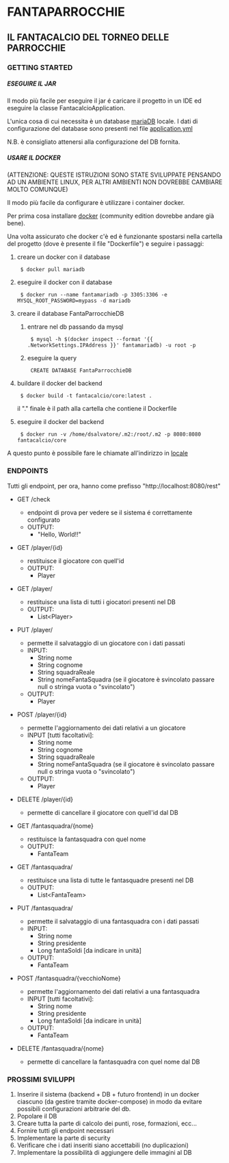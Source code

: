 # **FANTAPARROCCHIE**

## **IL FANTACALCIO DEL TORNEO DELLE PARROCCHIE**

### GETTING STARTED

##### ESEGUIRE IL JAR

Il modo più facile per eseguire il jar é caricare il progetto in un IDE ed eseguire la  classe FantacalcioApplication.

L'unica cosa di cui necessita è un database [mariaDB](https://mariadb.com/downloads) locale. I dati di configurazione 
del database sono presenti nel file 
[application.yml](https://github.com/atifovac/FantaParrocchie/blob/master/src/main/resources/application.yml)
 
N.B. è consigliato attenersi alla configurazione del DB fornita.

##### USARE IL DOCKER

(ATTENZIONE: QUESTE ISTRUZIONI SONO STATE SVILUPPATE PENSANDO AD UN AMBIENTE LINUX, PER ALTRI AMBIENTI NON DOVREBBE 
CAMBIARE MOLTO COMUNQUE)

Il modo più facile da configurare è utilizzare i container docker.

Per prima cosa installare [docker](https://docs.docker.com/engine/installation/) (community edition dovrebbe andare già 
bene).

Una volta assicurato che docker c'è ed è funzionante spostarsi nella cartella del progetto (dove è presente il file 
"Dockerfile") e seguire i passaggi:

1. creare un docker con il database

        $ docker pull mariadb
1. eseguire il docker con il database

        $ docker run --name fantamariadb -p 3305:3306 -e MYSQL_ROOT_PASSWORD=mypass -d mariadb
1. creare il database FantaParrocchieDB

    1. entrare nel db passando da mysql
        
            $ mysql -h $(docker inspect --format '{{ .NetworkSettings.IPAddress }}' fantamariadb) -u root -p
            
    1. eseguire la query
            
            CREATE DATABASE FantaParrocchieDB

1. buildare il docker del backend

        $ docker build -t fantacalcio/core:latest .
    il "." finale è il path alla cartella che contiene il Dockerfile
1. eseguire il docker del backend
        
        $ docker run -v /home/dsalvatore/.m2:/root/.m2 -p 8080:8080 fantacalcio/core

A questo punto è possibile fare le chiamate all'indirizzo in [locale](http://localhost:8080)
 
### ENDPOINTS

Tutti gli endpoint, per ora, hanno come prefisso "http://localhost:8080/rest"

* GET /check
    * endpoint di prova per vedere se il sistema é correttamente configurato
    * OUTPUT:
        * "Hello, World!!"


* GET /player/{id}
    * restituisce il giocatore con quell'id
    * OUTPUT:
        * Player
* GET /player/
    * restituisce una lista di tutti i giocatori presenti nel DB
    * OUTPUT:
        * List\<Player>
* PUT /player/
    * permette il salvataggio di un giocatore con i dati passati
    * INPUT:
        * String nome
        * String cognome
        * String squadraReale
        * String nomeFantaSquadra (se il giocatore è svincolato passare null o stringa vuota o "svincolato")
    * OUTPUT:
        * Player
* POST /player/{id}
    * permette l'aggiornamento dei dati relativi a un giocatore
    * INPUT \[tutti facoltativi\]:
        * String nome
        * String cognome
        * String squadraReale
        * String nomeFantaSquadra (se il giocatore è svincolato passare null o stringa vuota o "svincolato")
    * OUTPUT:
        * Player
* DELETE /player/{id}
    * permette di cancellare il giocatore con quell'id dal DB
    
    
* GET /fantasquadra/{nome}
    * restituisce la fantasquadra con quel nome
    * OUTPUT:
        * FantaTeam
* GET /fantasquadra/
    * restituisce una lista di tutte le fantasquadre presenti nel DB
    * OUTPUT:
        * List\<FantaTeam>
* PUT /fantasquadra/
    * permette il salvataggio di una fantasquadra con i dati passati
    * INPUT:
        * String nome
        * String presidente
        * Long fantaSoldi \[da indicare in unità]
    * OUTPUT:
        * FantaTeam
* POST /fantasquadra/{vecchioNome}
    * permette l'aggiornamento dei dati relativi a  una fantasquadra
    * INPUT \[tutti facoltativi\]:
        * String nome
        * String presidente
        * Long fantaSoldi \[da indicare in unità]
    * OUTPUT:
        * FantaTeam
* DELETE /fantasquadra/{nome}
    * permette di cancellare la fantasquadra con quel nome dal DB

### PROSSIMI SVILUPPI
1. Inserire il sistema (backend + DB + futuro frontend) in un docker ciascuno (da gestire tramite docker-compose) 
       in modo da evitare possibili configurazioni arbitrarie del db.
1. Popolare il DB
1. Creare tutta la parte di calcolo dei punti, rose, formazioni, ecc...
1. Fornire tutti gli endpoint necessari
1. Implementare la parte di security
1. Verificare che i dati inseriti siano accettabili (no duplicazioni)
1. Implementare la possibilità di aggiungere delle immagini al DB
